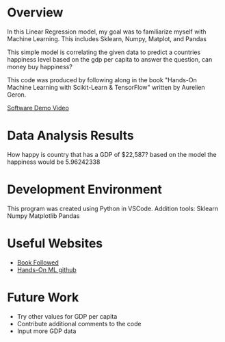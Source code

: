 # Overview

In this Linear Regression model, my goal was to familiarize myself with Machine Learning. This includes Sklearn, Numpy, Matplot, and Pandas

This simple model is correlating the given data to predict a countries happiness level based on the gdp per capita to answer the question, can money buy happiness?

This code was produced by following along in the book "Hands-On Machine Learning with Scikit-Learn & TensorFlow" written by Aurelien Geron. 

[Software Demo Video](https://youtu.be/Q__AFUQd4ds)

# Data Analysis Results

How happy is country that has a GDP of $22,587? 
based on the model the happiness would be 5.96242338 

# Development Environment

This program was created using Python in VSCode. 
Addition tools:
Sklearn
Numpy
Matplotlib
Pandas

# Useful Websites

* [Book Followed](https://www.amazon.com/Hands-Machine-Learning-Scikit-Learn-TensorFlow/dp/1491962291)
* [Hands-On ML github](https://github.com/yanshengjia/ml-road/blob/master/resources/Hands%20On%20Machine%20Learning%20with%20Scikit%20Learn%20and%20TensorFlow.pdf)

# Future Work

* Try other values for GDP per capita
* Contribute additional comments to the code
* Input more GDP data